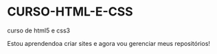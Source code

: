 # CURSO-HTML-E-CSS
 curso de html5 e css3

Estou aprendendoa criar sites e agora vou gerenciar meus repositórios!